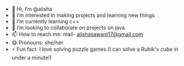 - 👋 Hi, I’m @alisha
- 👀 I’m interested in making projects and learning new things
- 🌱 I’m currently learning c++
- 💞️ I’m looking to collaborate on projects on java
- 📫 How to reach me: mail- alishasawant17@gmail.com
- 😄 Pronouns: she/her
- ⚡ Fun fact: I love solving puzzle games.(I can solve a Rubik's cube in under a minute!)

<!---
alishasawant17/alishasawant17 is a ✨ special ✨ repository because its `README.md` (this file) appears on your GitHub profile.
You can click the Preview link to take a look at your changes.
--->
